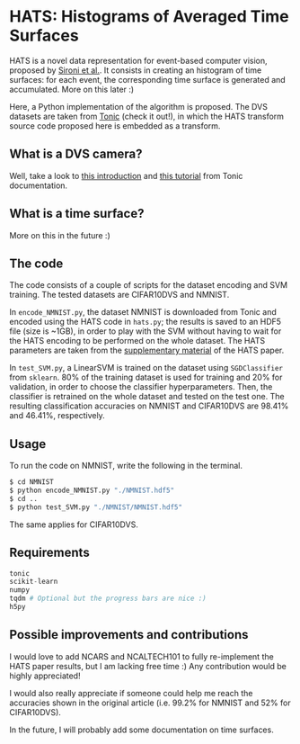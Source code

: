 # HATS: Histograms of Averaged Time Surfaces

HATS is a novel data representation for event-based computer vision, proposed by [Sironi et al.](https://arxiv.org/pdf/1803.07913.pdf). It consists in creating an histogram of time surfaces: for each event, the corresponding time surface is generated and accumulated. More on this later :)

Here, a Python implementation of the algorithm is proposed. The DVS datasets are taken from [Tonic](https://tonic.readthedocs.io/en/latest/index.html) (check it out!), in which the HATS transform source code proposed here is embedded as a transform.

## What is a DVS camera?

Well, take a look to [this introduction](https://tonic.readthedocs.io/en/latest/getting_started/intro-event-cameras.html) and [this tutorial](https://tonic.readthedocs.io/en/latest/tutorials/nmnist.html) from Tonic documentation.

## What is a time surface?

More on this in the future :)

## The code

The code consists of a couple of scripts for the dataset encoding and SVM training. The tested datasets are CIFAR10DVS and NMNIST.

In `encode_NMNIST.py`, the dataset NMNIST is downloaded from Tonic and encoded using the HATS code in `hats.py`; the results is saved to an HDF5 file (size is ~1GB), in order to play with the SVM without having to wait for the HATS encoding to be performed on the whole dataset. The HATS parameters are taken from the [supplementary material](https://openaccess.thecvf.com/content_cvpr_2018/Supplemental/1083-supp.pdf) of the HATS paper.

In `test_SVM.py`, a LinearSVM is trained on the dataset using `SGDClassifier` from `sklearn`. 80% of the training dataset is used for training and 20% for validation, in order to choose the classifier hyperparameters. Then, the classifier is retrained on the whole dataset and tested on the test one. The resulting classification accuracies on NMNIST and CIFAR10DVS are 98.41% and 46.41%, respectively.

## Usage

To run the code on NMNIST, write the following in the terminal. 
```bash
$ cd NMNIST
$ python encode_NMNIST.py "./NMNIST.hdf5"
$ cd ..
$ python test_SVM.py "./NMNIST/NMNIST.hdf5"
```

The same applies for CIFAR10DVS.

## Requirements

```python
tonic
scikit-learn
numpy
tqdm # Optional but the progress bars are nice :)
h5py
```

## Possible improvements and contributions

I would love to add NCARS and NCALTECH101 to fully re-implement the HATS paper results, but I am lacking free time :) Any contribution would be highly appreciated!

I would also really appreciate if someone could help me reach the accuracies shown in the original article (i.e. 99.2% for NMNIST and 52% for CIFAR10DVS).

In the future, I will probably add some documentation on time surfaces.
